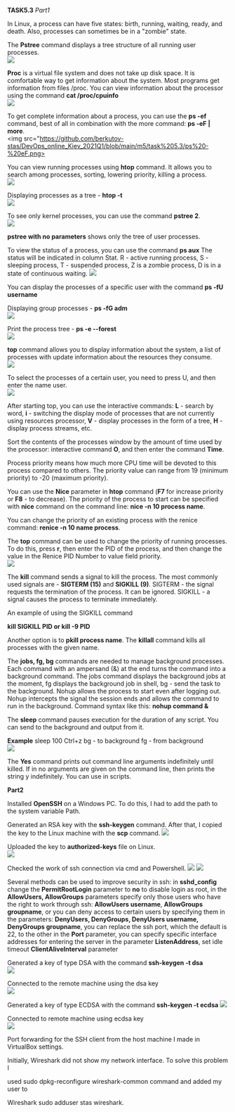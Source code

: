 **TASK5.3**
*Part1*

In Linux, a process can have five states: birth, running, waiting, ready, and death. Also, processes can sometimes be in a "zombie" state.

The **Pstree** command displays a tree structure of all running user processes.  
<img src="https://github.com/berkutov-stas/DevOps_online_Kiev_2021Q1/blob/main/m5/task%205.3/pstree.png">

**Proc** is a virtual file system and does not take up disk space. It is comfortable way to get information about the system. Most programs get information from files /proc. You
can view information about the processor using the command **cat /proc/cpuinfo**  
<img src="https://github.com/berkutov-stas/DevOps_online_Kiev_2021Q1/blob/main/m5/task%205.3/proc%20info%20cpu.png">

To get complete information about a process, you can use the **ps -ef** command, best of all in combination with the more command: **ps -eF | more**.  
<img src="https://github.com/berkutov-stas/DevOps_online_Kiev_2021Q1/blob/main/m5/task%205.3/ps%20-%20eF.png>

You can view running processes using **htop** command. It allows you to search among processes, sorting, lowering priority, killing a process.  
<img src="https://github.com/berkutov-stas/DevOps_online_Kiev_2021Q1/blob/main/m5/task%205.3/htop.png">

Displaying processes as a tree - **htop -t**  
<img src="https://github.com/berkutov-stas/DevOps_online_Kiev_2021Q1/blob/main/m5/task%205.3/htop%20-t.png">

To see only kernel processes, you can use the command **pstree 2**.  
<img src="https://github.com/berkutov-stas/DevOps_online_Kiev_2021Q1/blob/main/m5/task%205.3/pstree%202.png">

**pstree with no parameters** shows only the tree of user processes.

To view the status of a process, you can use the command **ps aux** The status will be indicated in column Stat. R - active running process, S - sleeping process, T - suspended
process, Z is a zombie process, D is in a state of continuous waiting.
<img src="https://github.com/berkutov-stas/DevOps_online_Kiev_2021Q1/blob/main/m5/task%205.3/ps%20aux.png">

You can display the processes of a specific user with the command **ps -fU username**

Displaying group processes - **ps -fG adm**  
<img src="https://github.com/berkutov-stas/DevOps_online_Kiev_2021Q1/blob/main/m5/task%205.3/ps%20-fG%20adm.png">

Print the process tree - **ps -e --forest**  
<img src="https://github.com/berkutov-stas/DevOps_online_Kiev_2021Q1/blob/main/m5/task%205.3/ps%20-%20forest.png">

**top** command allows you to display information about the system, a list of processes with update information about the resources they consume.  
<img src="https://github.com/berkutov-stas/DevOps_online_Kiev_2021Q1/blob/main/m5/task%205.3/top.png">

To select the processes of a certain user, you need to press U, and then enter the name user.  
<img src="https://github.com/berkutov-stas/DevOps_online_Kiev_2021Q1/blob/main/m5/task%205.3/top%20user.png">

After starting top, you can use the interactive commands: **L** - search by word, **i** - switching the display mode of processes that are not currently using resources
processor, **V** - display processes in the form of a tree, **H** - display process streams, etc.

Sort the contents of the processes window by the amount of time used by the processor: interactive command **O**, and then enter the command **Time**.

Process priority means how much more CPU time will be devoted to this process compared to others. The priority value can range from 19 (minimum priority) to -20 (maximum priority).

You can use the **Nice** parameter in **htop** command (**F7** for increase priority or **F8** - to decrease). The priority of the process to start can be specified with 
**nice** command on the command line: **nice -n 10 process name**.

You can change the priority of an existing process with the renice command: **renice -n 10 name process**.

The **top** command can be used to change the priority of running processes. To do this, press **r**, then enter the PID of the process, and then change the value in the 
Renice PID Number to value field priority.  
<img src="https://github.com/berkutov-stas/DevOps_online_Kiev_2021Q1/blob/main/m5/task%205.3/top%20renice.png">

The **kill** command sends a signal to kill the process. The most commonly used signals are - **SIGTERM (15)** and **SIGKILL (9)**. SIGTERM - the signal requests the termination
of the process. It can be ignored. SIGKILL - a signal causes the process to terminate immediately.

An example of using the SIGKILL command

**kill SIGKILL PID or kill -9 PID**

Another option is to **pkill process name**. The **killall** command kills all processes with the given name.

The **jobs, fg, bg** commands are needed to manage background processes. Each command with an ampersand (&) at the end turns the command into a background command. The jobs
command displays the background jobs at the moment, fg displays the background job in shell, bg - send the task to the background. Nohup allows the process to start
even after logging out. Nohup intercepts the signal the session ends and allows the command to run in the background. Command syntax like this: **nohup command &**

The **sleep** command pauses execution for the duration of any script. You can send to the background and output from it.

**Example**
sleep 100
Ctrl+z
bg - to background
fg - from background  
<img src="https://github.com/berkutov-stas/DevOps_online_Kiev_2021Q1/blob/main/m5/task%205.3/sleep%20fg%20bg.png">

The **Yes** command prints out command line arguments indefinitely until killed. If in no arguments are given on the command line, then prints the string y indefinitely. You can
use in scripts.

**Part2**

Installed **OpenSSH** on a Windows PC. To do this, I had to add the path to the system variable Path.

Generated an RSA key with the **ssh-keygen** command. After that, I copied the key to the Linux machine with the **scp** command.
<img src="https://github.com/berkutov-stas/DevOps_online_Kiev_2021Q1/blob/main/m5/task%205.3/copy-key-to-ubuntu.png">

Uploaded the key to **authorized-keys** file on Linux.  
<img src="https://github.com/berkutov-stas/DevOps_online_Kiev_2021Q1/blob/main/m5/task%205.3/copy-key-to-ubuntu.png">

Checked the work of ssh connection via cmd and Powershell.
<img src="https://github.com/berkutov-stas/DevOps_online_Kiev_2021Q1/blob/main/m5/task%205.3/connect%20win-to-ubuntu.png">
<img src="https://github.com/berkutov-stas/DevOps_online_Kiev_2021Q1/blob/main/m5/task%205.3/powershell-connect-to-linux.png">

Several methods can be used to improve security in ssh: in **sshd_config** change the **PermitRootLogin** parameter to **no** to disable login as root, in the
**AllowUsers, AllowGroups** parameters specify only those users who have the right to work through ssh: **AllowUsers username**, **AllowGroups groupname**, or you can
deny access to certain users by specifying them in the parameters: **DenyUsers, DenyGroups, DenyUsers username, DenyGroups groupname**, you can replace the ssh port, which
the default is 22, to the other in the **Port** parameter, you can specify specific interface addresses for entering the server in the parameter **ListenAddress**, set
idle timeout **ClientAliveInterval** parameter

Generated a key of type DSA with the command **ssh-keygen -t dsa**  
<img src="https://github.com/berkutov-stas/DevOps_online_Kiev_2021Q1/blob/main/m5/task%205.3/%D0%B3%D0%B5%D0%BD%D0%B5%D1%80%D0%B0%D1%86%D0%B8%D1%8F%20dsa%20%D0%BA%D0%BB%D1%8E%D1%87%D0%B0.png">

Connected to the remote machine using the dsa key  
<img src="https://github.com/berkutov-stas/DevOps_online_Kiev_2021Q1/blob/main/m5/task%205.3/dsa_connect_ubuntu.png">

Generated a key of type ECDSA with the command **ssh-keygen -t ecdsa**
<img src="https://github.com/berkutov-stas/DevOps_online_Kiev_2021Q1/blob/main/m5/task%205.3/%D0%B3%D0%B5%D0%BD%D0%B5%D1%80%D0%B0%D1%86%D0%B8%D1%8F%20ecdsa%20%D0%BA%D0%BB%D1%8E%D1%87%D0%B0.png">

Connected to remote machine using ecdsa key  
<img src="https://github.com/berkutov-stas/DevOps_online_Kiev_2021Q1/blob/main/m5/task%205.3/ecd_connect_ubuntu.png">

Port forwarding for the SSH client from the host machine I made in VirtualBox settings.



Initially, Wireshark did not show my network interface. To solve this problem I

used sudo dpkg-reconfigure wireshark-common command and added my user to

Wireshark sudo adduser stas wireshark.
